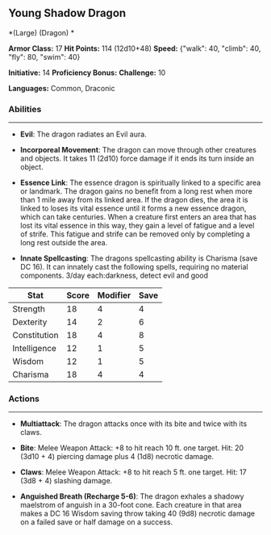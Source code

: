 ## Young Shadow Dragon
*(Large) (Dragon) *

**Armor Class:** 17
**Hit Points:** 114 (12d10+48)
**Speed:** {"walk": 40, "climb": 40, "fly": 80, "swim": 40}

**Initiative:** 14
**Proficiency Bonus:**
**Challenge:** 10

**Languages:** Common, Draconic

### Abilities
 --- 
- **Evil**: The dragon radiates an Evil aura.

- **Incorporeal Movement**: The dragon can move through other creatures and objects. It takes 11 (2d10) force damage if it ends its turn inside an object.

- **Essence Link**: The essence dragon is spiritually linked to a specific area or landmark. The dragon gains no benefit from a long rest when more than 1 mile away from its linked area. If the dragon dies, the area it is linked to loses its vital essence until it forms a new essence dragon, which can take centuries. When a creature first enters an area that has lost its vital essence in this way, they gain a level of fatigue and a level of strife. This fatigue and strife can be removed only by completing a long rest outside the area.

- **Innate Spellcasting**: The dragons spellcasting ability is Charisma (save DC 16). It can innately cast the following spells, requiring no material components. 3/day each:darkness, detect evil and good



| Stat | Score | Modifier | Save |
| ---- | ---- | ---- | ---- |
| Strength | 18 | 4 | 4 |
| Dexterity | 14 | 2 | 6 |
| Constitution | 18 | 4 | 8 |
| Intelligence | 12 | 1 | 5 |
| Wisdom | 12 | 1 | 5 |
| Charisma | 18 | 4 | 4 |

### Actions
 --- 
- **Multiattack**: The dragon attacks once with its bite and twice with its claws.

- **Bite**: Melee Weapon Attack: +8 to hit  reach 10 ft.  one target. Hit: 20 (3d10 + 4) piercing damage plus 4 (1d8) necrotic damage.

- **Claws**: Melee Weapon Attack: +8 to hit  reach 5 ft.  one target. Hit: 17 (3d8 + 4) slashing damage.

- **Anguished Breath (Recharge 5-6)**: The dragon exhales a shadowy maelstrom of anguish in a 30-foot cone. Each creature in that area makes a DC 16 Wisdom saving throw  taking 40 (9d8) necrotic damage on a failed save or half damage on a success.

